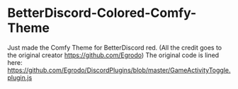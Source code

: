 # BetterDiscord-Colored-Comfy-Theme
Just made the Comfy Theme for BetterDiscord red. (All the credit goes to the original creator https://github.com/Egrodo)
The original code is lined here: https://github.com/Egrodo/DiscordPlugins/blob/master/GameActivityToggle.plugin.js
